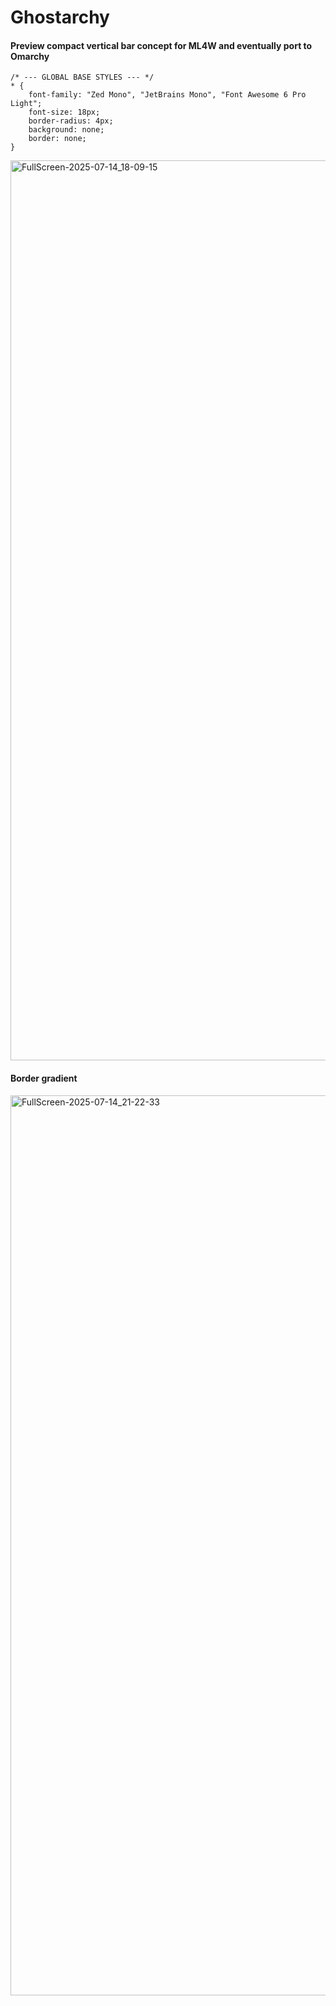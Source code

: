 # Ghostarchy
#### Preview compact vertical bar concept for ML4W and eventually port to Omarchy
```
/* --- GLOBAL BASE STYLES --- */
* {
    font-family: "Zed Mono", "JetBrains Mono", "Font Awesome 6 Pro Light";
    font-size: 18px;
    border-radius: 4px;
    background: none;
    border: none;
}
```
<img width="3440" height="1440" alt="FullScreen-2025-07-14_18-09-15" src="https://github.com/user-attachments/assets/1ec6a15e-9515-4faf-87bb-a97bb5fbae75" />

#### Border gradient
<img width="3440" height="1440" alt="FullScreen-2025-07-14_21-22-33" src="https://github.com/user-attachments/assets/584f2887-254e-441b-ae0d-fb757a5a6e6c" />
